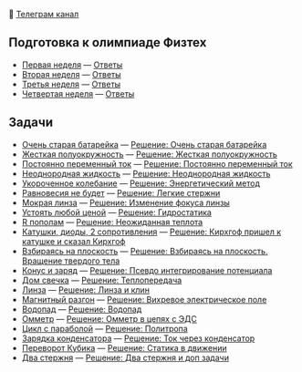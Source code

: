 🔗 [Телеграм канал](https://t.me/physolimp)

## Подготовка к олимпиаде Физтех

- [Первая неделя](https://files.fizmat.ga/physolimp-files/Первая_неделя.pdf) — [Ответы](https://files.fizmat.ga/physolimp-files/Первая_неделя_(ответы).pdf)
- [Вторая неделя](https://files.fizmat.ga/physolimp-files/Вторая_неделя.pdf) — [Ответы](https://files.fizmat.ga/physolimp-files/Вторая_неделя_(ответы).pdf)
- [Третья неделя](https://files.fizmat.ga/physolimp-files/Третья_неделя.pdf) — [Ответы](https://files.fizmat.ga/physolimp-files/Третья_неделя_(ответы).pdf)
- [Четвертая неделя](https://files.fizmat.ga/physolimp-files/Четвертая_неделя.pdf) — [Ответы](https://files.fizmat.ga/physolimp-files/Четвертая_неделя_(ответы).pdf)

## Задачи

- [Очень старая батарейка](https://files.fizmat.ga/physolimp-files/Очень_старая_батарейка.pdf) — [Решение: Очень старая батарейка](https://files.fizmat.ga/physolimp-files/Очень_старая_батарейка_(решение).pdf)
- [Жесткая полуокружность](https://files.fizmat.ga/physolimp-files/Жесткая_полуокружность.pdf) — [Решение: Жесткая полуокружность](https://files.fizmat.ga/physolimp-files/Жесткая_полуокружность_(решение).pdf)
- [Постоянно переменный ток](https://files.fizmat.ga/physolimp-files/Постоянно_переменный_ток.pdf) — [Решение: Постоянно переменный ток](https://files.fizmat.ga/physolimp-files/Постоянно_переменный_ток_решение.pdf)
- [Неоднородная жидкость](https://files.fizmat.ga/physolimp-files/Неоднородная_жидкость.pdf) — [Решение: Неоднородная жидкость](https://files.fizmat.ga/physolimp-files/Неоднородная_жидкость_(решение).pdf)
- [Укороченное колебание](https://files.fizmat.ga/physolimp-files/Укороченное_колебание.pdf) — [Решение: Энергетический метод](https://files.fizmat.ga/physolimp-files/Энергетический_метод.pdf)
- [Равновесия не будет](https://files.fizmat.ga/physolimp-files/Равновесия_не_будет.pdf) — [Решение: Легкие стержни](https://files.fizmat.ga/physolimp-files/Легкие_стержни.pdf)
- [Мокрая линза](https://files.fizmat.ga/physolimp-files/Мокрая_линза.pdf) — [Решение: Изменение фокуса линзы](https://files.fizmat.ga/physolimp-files/Изменение_фокуса_линзы.pdf)
- [Устоять любой ценой](https://files.fizmat.ga/physolimp-files/Устоять_любой_ценой.pdf) — [Решение: Гидростатика](https://files.fizmat.ga/physolimp-files/Гидростатика.pdf)
- [R пополам](https://files.fizmat.ga/physolimp-files/R-пополам.pdf) — [Решение: Неожиданная теплота](https://files.fizmat.ga/physolimp-files/Неожиданная_теплота.pdf)
- [Катушки, диоды, 2 сопротивления](https://files.fizmat.ga/physolimp-files/Катушки-диоды-2-сопротивления.pdf) — [Решение: Кирхгоф пришел к катушке и сказал Кирхгоф](https://files.fizmat.ga/physolimp-files/Кирхгоф_пришел_к_катушке_и_сказал_Кирхгоф.pdf)
- [Взбираясь на плоскость](https://files.fizmat.ga/physolimp-files/Взбираясь-на-плоскость.pdf) — [Решение: Взбираясь на плоскость. Вращение твердого тела](https://files.fizmat.ga/physolimp-files/Взбираясь_на_плоскость_Вращение_твердого_тела.pdf)
- [Конус и заряд](https://files.fizmat.ga/physolimp-files/Конус_и_заряд.pdf) — [Решение: Псевдо интегрирование потенциала](https://files.fizmat.ga/physolimp-files/Псевдо_интегрирование_потенциала.pdf)
- [Дом свечка](https://files.fizmat.ga/physolimp-files/Дом_свечка.pdf) — [Решение: Теплопередача](https://files.fizmat.ga/physolimp-files/Теплопередача.pdf)
- [Линза](https://files.fizmat.ga/physolimp-files/Линза.pdf) — [Решение: Линза и клин](https://files.fizmat.ga/physolimp-files/Линза_и_клин.pdf)
- [Магнитный разгон](https://files.fizmat.ga/physolimp-files/Магнитный_разгон.pdf) — [Решение: Вихревое электрическое поле](https://files.fizmat.ga/physolimp-files/Вихревое_электрическое_поле.pdf)
- [Водопад](https://files.fizmat.ga/physolimp-files/Водопад.pdf) — [Решение: Водопад](https://files.fizmat.ga/physolimp-files/Водопад_(1).pdf)
- [Омметр](https://files.fizmat.ga/physolimp-files/Омметр.pdf) — [Решение: Омметр в цепях с ЭДС](https://files.fizmat.ga/physolimp-files/Омметр_в_цепях_с_ЭДС.pdf)
- [Цикл с параболой](https://files.fizmat.ga/physolimp-files/Цикл_с_параболой.pdf) — [Решение: Политропа](https://files.fizmat.ga/physolimp-files/Политропа.pdf)
- [Зарядка конденсатора](https://files.fizmat.ga/physolimp-files/Зарядка_конденсатора.pdf) — [Решение: Ток через конденсатор](https://files.fizmat.ga/physolimp-files/Ток_через_конденсатор.pdf)
- [Переворот Кубика](https://files.fizmat.ga/physolimp-files/Переворот_Кубика.pdf) — [Решение: Статика в движении](https://files.fizmat.ga/physolimp-files/Статика_в_движении.pdf)
- [Два стержня](https://files.fizmat.ga/physolimp-files/Два_стержня.pdf) — [Решение: Два стержня и доп задачи](https://files.fizmat.ga/physolimp-files/Два_стержня.pdf)